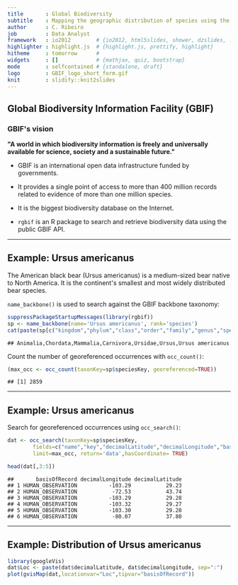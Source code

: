 ```yaml
---
title       : Global Biodiversity 
subtitle    : Mapping the geographic distribution of species using the GBIF API
author      : C. Ribeiro
job         : Data Analyst
framework   : io2012        # {io2012, html5slides, shower, dzslides, ...}
highlighter : highlight.js  # {highlight.js, prettify, highlight}
hitheme     : tomorrow      # 
widgets     : []            # {mathjax, quiz, bootstrap}
mode        : selfcontained # {standalone, draft}
logo        : GBIF_logo_short_form.gif
knit        : slidify::knit2slides
---
```


## Global Biodiversity Information Facility (GBIF)

### GBIF's vision

**"A world in which biodiversity information is freely and universally available for science, society and a sustainable future."**

+ GBIF is an international open data infrastructure funded by governments.

+ It provides a single point of access to more than 400 million records related to evidence of more than one million species.

+ It is the biggest biodiversity database on the Internet.

+ `rgbif` is an R package to search and retrieve biodiversity data using the public GBIF API.

---

## Example: Ursus americanus

The American black bear (Ursus americanus) is a medium-sized bear native to North America. It is the continent's smallest and most widely distributed bear species.

`name_backbone()` is used to search against the GBIF backbone taxonomy:


```r
suppressPackageStartupMessages(library(rgbif))
sp <- name_backbone(name='Ursus americanus', rank='species')
cat(paste(sp[c("kingdom","phylum","class","order","family","genus","species")]),sep=",")
```

```
## Animalia,Chordata,Mammalia,Carnivora,Ursidae,Ursus,Ursus americanus
```
Count the number of georeferenced occurrences with `occ_count()`:


```r
(max_occ <- occ_count(taxonKey=sp$speciesKey, georeferenced=TRUE))
```

```
## [1] 2859
```

---

## Example: Ursus americanus

Search for georeferenced occurrences using `occ_search()`:


```r
dat <- occ_search(taxonKey=sp$speciesKey,
        fields=c("name","key","decimalLatitude","decimalLongitude","basisOfRecord"),
        limit=max_occ, return='data',hasCoordinate= TRUE)
```

```r
head(dat[,3:5])
```

```
##       basisOfRecord decimalLongitude decimalLatitude
## 1 HUMAN_OBSERVATION          -103.29           29.23
## 2 HUMAN_OBSERVATION           -72.53           43.74
## 3 HUMAN_OBSERVATION          -103.29           29.28
## 4 HUMAN_OBSERVATION          -103.32           29.27
## 5 HUMAN_OBSERVATION          -103.30           29.28
## 6 HUMAN_OBSERVATION           -80.07           37.80
```

---

## Example: Distribution of Ursus americanus


```r
library(googleVis)
dat$Loc <- paste(dat$decimalLatitude, dat$decimalLongitude, sep=":")
plot(gvisMap(dat,locationvar="Loc",tipvar="basisOfRecord"))
```


